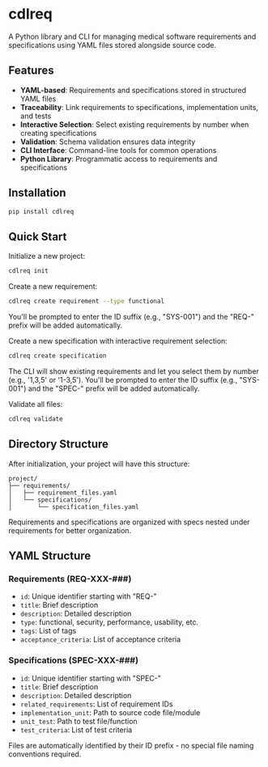 # cdlreq

A Python library and CLI for managing medical software requirements and specifications using YAML files stored alongside source code.

## Features

- **YAML-based**: Requirements and specifications stored in structured YAML files
- **Traceability**: Link requirements to specifications, implementation units, and tests
- **Interactive Selection**: Select existing requirements by number when creating specifications
- **Validation**: Schema validation ensures data integrity
- **CLI Interface**: Command-line tools for common operations
- **Python Library**: Programmatic access to requirements and specifications

## Installation

```bash
pip install cdlreq
```

## Quick Start

Initialize a new project:
```bash
cdlreq init
```

Create a new requirement:
```bash
cdlreq create requirement --type functional
```
You'll be prompted to enter the ID suffix (e.g., "SYS-001") and the "REQ-" prefix will be added automatically.

Create a new specification with interactive requirement selection:
```bash
cdlreq create specification
```
The CLI will show existing requirements and let you select them by number (e.g., '1,3,5' or '1-3,5').
You'll be prompted to enter the ID suffix (e.g., "SYS-001") and the "SPEC-" prefix will be added automatically.

Validate all files:
```bash
cdlreq validate
```

## Directory Structure

After initialization, your project will have this structure:
```
project/
├── requirements/
│   ├── requirement_files.yaml
│   └── specifications/
│       └── specification_files.yaml
```

Requirements and specifications are organized with specs nested under requirements for better organization.

## YAML Structure

### Requirements (REQ-XXX-###)
- `id`: Unique identifier starting with "REQ-"
- `title`: Brief description
- `description`: Detailed description
- `type`: functional, security, performance, usability, etc.
- `tags`: List of tags
- `acceptance_criteria`: List of acceptance criteria

### Specifications (SPEC-XXX-###)
- `id`: Unique identifier starting with "SPEC-"
- `title`: Brief description
- `description`: Detailed description
- `related_requirements`: List of requirement IDs
- `implementation_unit`: Path to source code file/module
- `unit_test`: Path to test file/function
- `test_criteria`: List of test criteria

Files are automatically identified by their ID prefix - no special file naming conventions required.